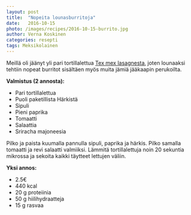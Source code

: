 ```yaml
---
layout: post
title:  "Nopeita lounasburritoja"
date:   2016-10-15
photo: /images/recipes/2016-10-15-burrito.jpg
author: Verna Koskinen
categories: resepti
tags: Meksikolainen
---
```


Meillä oli jäänyt yli pari tortillalettua [Tex mex lasagnesta](/resepti/2016/04/17/lasagne.html), joten lounaaksi tehtiin nopeat burritot sisältäen myös muita jämiä jääkaapin perukoilta.

**Valmistus (2 annosta):**

- Pari tortillalettua
- Puoli paketillista Härkistä
- Sipuli 
- Pieni paprika
- Tomaatti 
- Salaattia
- Sriracha majoneesia

Pilko ja paista kuumalla pannulla sipuli, paprika ja härkis. Pilko samalla tomaatti ja revi salaatti valmiiksi. Lämmitä tortillalettuja noin 20 sekuntia mikrossa ja sekoita kaikki täytteet lettujen väliin.

**Yksi annos:**

- 2.5€
- 440 kcal
- 20 g proteiinia
- 50 g hiilihydraatteja
- 15 g rasvaa
